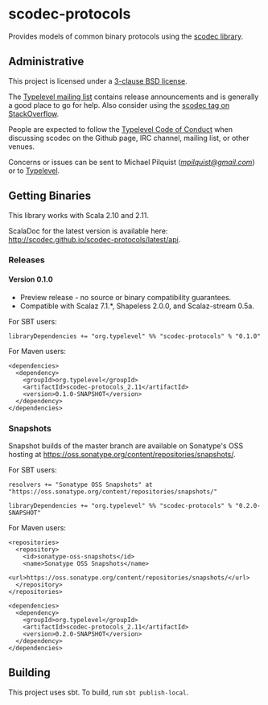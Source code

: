 scodec-protocols
================

Provides models of common binary protocols using the [scodec library](https://github.com/scodec/scodec).

Administrative
--------------

This project is licensed under a [3-clause BSD license](LICENSE).

The [Typelevel mailing list](https://groups.google.com/forum/#!forum/typelevel) contains release announcements and is generally a good place to go for help. Also consider using the [scodec tag on StackOverflow](http://stackoverflow.com/questions/tagged/scodec).

People are expected to follow the [Typelevel Code of Conduct](http://typelevel.org/conduct.html)
when discussing scodec on the Github page, IRC channel, mailing list,
or other venues.

Concerns or issues can be sent to Michael Pilquist (*mpilquist@gmail.com*) or
to [Typelevel](http://typelevel.org/about.html).

Getting Binaries
----------------

This library works with Scala 2.10 and 2.11.

ScalaDoc for the latest version is available here: http://scodec.github.io/scodec-protocols/latest/api.

### Releases

#### Version 0.1.0

 - Preview release - no source or binary compatibility guarantees.
 - Compatible with Scalaz 7.1.*, Shapeless 2.0.0, and Scalaz-stream 0.5a.


For SBT users:

    libraryDependencies += "org.typelevel" %% "scodec-protocols" % "0.1.0"


For Maven users:

    <dependencies>
      <dependency>
        <groupId>org.typelevel</groupId>
        <artifactId>scodec-protocols_2.11</artifactId>
        <version>0.1.0-SNAPSHOT</version>
      </dependency>
    </dependencies>

### Snapshots

Snapshot builds of the master branch are available on Sonatype's OSS hosting at https://oss.sonatype.org/content/repositories/snapshots/.

For SBT users:

    resolvers += "Sonatype OSS Snapshots" at "https://oss.sonatype.org/content/repositories/snapshots/"

    libraryDependencies += "org.typelevel" %% "scodec-protocols" % "0.2.0-SNAPSHOT"


For Maven users:

    <repositories>
      <repository>
        <id>sonatype-oss-snapshots</id>
        <name>Sonatype OSS Snapshots</name>
        <url>https://oss.sonatype.org/content/repositories/snapshots/</url>
      </repository>
    </repositories>

    <dependencies>
      <dependency>
        <groupId>org.typelevel</groupId>
        <artifactId>scodec-protocols_2.11</artifactId>
        <version>0.2.0-SNAPSHOT</version>
      </dependency>
    </dependencies>

Building
--------

This project uses sbt. To build, run `sbt publish-local`.

